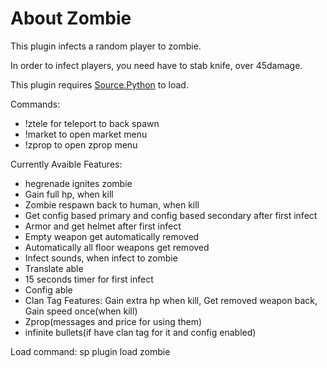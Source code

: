 # About Zombie

This plugin infects a random player to zombie.

In order to infect players, you need have to stab knife, over 45damage.

This plugin requires <a href="https://forums.sourcepython.com/">Source.Python</a> to load.

Commands:
 - !ztele for teleport to back spawn
 - !market to open market menu
 - !zprop to open zprop menu

Currently Avaible Features:
 - hegrenade ignites zombie
 - Gain full hp, when kill
 - Zombie respawn back to human, when kill
 - Get config based primary and config based secondary after first infect
 - Armor and get helmet after first infect
 - Empty weapon get automatically removed
 - Automatically all floor weapons get removed
 - Infect sounds, when infect to zombie
 - Translate able
 - 15 seconds timer for first infect
 - Config able
 - Clan Tag Features: Gain extra hp when kill, Get removed weapon back, Gain speed once(when kill)
 - Zprop(messages and price for using them)
 - infinite bullets(if have clan tag for it and config enabled)

Load command: sp plugin load zombie
